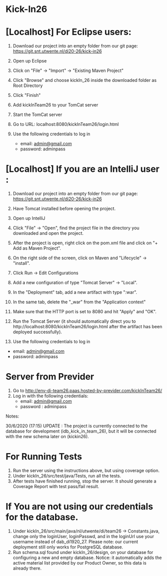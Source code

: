 # Kick-In26

# [Localhost] For Eclipse users:

1. Download our project into an empty folder from our git page: 
   https://git.snt.utwente.nl/di20-26/kick-in26

2. Open up Eclipse

3. Click on "File" -> "Import" -> "Existing Maven Project"

4. Click "Browse" and choose kickIn_26 inside the downloaded folder as Root Directory

5. Click "Finish"

6. Add kickInTeam26 to your TomCat server

7. Start the TomCat server

8. Go to URL: localhost:8080/kickInTeam26/login.html

9. Use the following credentials to log in
   - email: admin@gmail.com
   - password: adminpass

# [Localhost] If you are an IntelliJ user : 

1. Download our project into an empty folder from our git page: 
   https://git.snt.utwente.nl/di20-26/kick-in26

2. Have Tomcat installed before opening the project.

3. Open up IntelliJ

4. Click "File" -> "Open", find the project file in the directory you downloaded and open the project.

5. After the project is open, right click on the pom.xml file and click on "+ Add as Maven Project".

6. On the right side of the screen, click on Maven and "Lifecycle" -> "install". 

7. Click Run -> Edit Configurations

8. Add a new configuration of type "Tomcat Server" -> "Local".

9. In the "Deployment" tab, add a new artifact with type ":war".

10. In the same tab, delete the "_war" from the "Application context" 

11. Make sure that the HTTP port is set to 8080 and hit "Apply" and "OK".

12. Run the Tomcat Server (it should automatically direct you to http://localhost:8080/kickInTeam26/login.html
after the artifact has been deployed successfully).

13. Use the following credentials to log in
  - email: admin@gmail.com
  - password: adminpass
  
# Server from Previder

1. Go to http://env-di-team26.paas.hosted-by-previder.com/kickInTeam26/
2. Log in with the following credentials:
    - email: admin@gmail.com
    - password : adminpass

Notes:

30/6/2020 (17:15) UPDATE : The project is currently connected to the database for development (idb_kick_in_team_26), but it will be connected with the new schema later on (kickin26).

  # For Running Tests
1. Run the server using the instructions above, but using coverage option.
2. Under kickIn_26/src/test/java/Tests, run all the tests.
3. After tests have finished running, stop the server. It should generate a Coverage Report with test pass/fail result.

  # If You are not using our credentials for the database.
1. Under kickIn_26/src/main/java/nl/utwente/di/team26 -> Constants.java, change only the loginUser, loginPasswd, and in the loginUrl use your username instead of dab_di1920_27.
	Please note: our current deployment still only works for PostgreSQL database.
2. Run schema.sql found under kickIn_26/design, on your database for configuring a new and empty database. Notice: it automatically adds the active material list provided by our Product Owner, so this data is already there.


